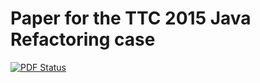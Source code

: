 # Paper for the TTC 2015 Java Refactoring case

[![PDF Status](https://www.sharelatex.com/github/repos/FTSRG/paper-ttc15-java-refactoring/builds/latest/badge.svg)](https://www.sharelatex.com/github/repos/FTSRG/paper-ttc15-java-refactoring/builds/latest/output.pdf)
